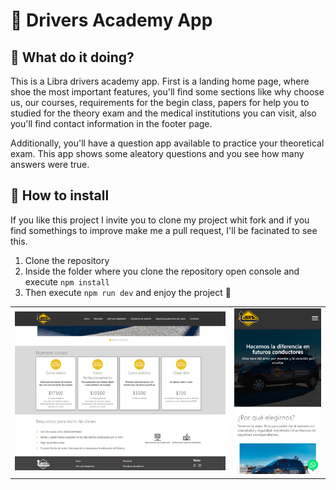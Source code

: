 # 🚧 Drivers Academy App

## 🎉 What do it doing?

This is a Libra drivers academy app. First is a landing home page, where shoe the most important features, you'll find some sections like why choose us, our courses, requirements for the begin class, papers for help you to studied for the theory exam and the medical institutions you can visit, also you'll find contact information in the footer page.

Additionally, you'll have a question app available to practice your theoretical exam. This app shows some aleatory questions and you see how many answers were true.

## 🔧 How to install

If you like this project I invite you to clone my project whit fork and if you find somethings to improve make me a pull request, I'll be facinated to see this.

1. Clone the repository
2. Inside the folder where you clone the repository open console and execute `npm install`
3. Then execute `npm run dev` and enjoy the project 🥳

|  | |
| ----------------- | :----------------------------: |
| ![Libra App Desktop](./public/img/readme/desk.png) | ![Llibra App Mobile](./public/img/readme/mobile.png) |
